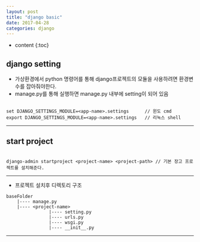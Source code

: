 ```yaml
---
layout: post
title: "django basic"
date: 2017-04-28
categories: django
---
```


* content
{:toc}

## django setting
* 가상환경에서 python 명령어를 통해 django프로젝트의 모듈을 사용하려면 환경변수를 잡아줘야한다.
* manage.py를 통해 실행하면 manage.py 내부에 setting이 되어 있음

```

set DJANGO_SETTINGS_MODULE=<app-name>.settings      // 윈도 cmd
export DJANGO_SETTINGS_MODULE=<app-name>.settings   // 리눅스 shell

```
***

## start project
```

django-admin startproject <project-name> <project-path> // 기본 장고 프로젝트를 설치해준다.

```
***

- 프로젝트 설치후 디렉토리 구조
```
baseFolder
    |---- manage.py
    |---- <project-name>
                |---- setting.py
                |---- urls.py
                |---- wsgi.py
                |---- __init__.py
```
***